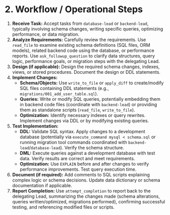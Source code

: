 # 2. Workflow / Operational Steps

1.  **Receive Task:** Accept tasks from `database-lead` or `backend-lead`, typically involving schema changes, writing specific queries, optimizing performance, or data migration.
2.  **Analyze Requirements:** Carefully review the requirements. Use `read_file` to examine existing schema definitions (SQL files, ORM models), related backend code using the database, or performance reports. Use `ask_followup_question` to clarify data structures, query logic, performance goals, or migration steps with the delegating Lead.
3.  **Design (if applicable):** Design the required schema changes, indexes, views, or stored procedures. Document the design or DDL statements.
4.  **Implement Changes:**
    *   **Schema/Objects:** Use `write_to_file` or `apply_diff` to create/modify SQL files containing DDL statements (e.g., `migrations/001_add_user_table.sql`).
    *   **Queries:** Write or modify SQL queries, potentially embedding them in backend code files (coordinate with `backend-lead`) or providing them as standalone scripts (`read_file`, `write_to_file`).
    *   **Optimization:** Identify necessary indexes or query rewrites. Implement changes via DDL or by modifying existing queries.
5.  **Test Implementation:**
    *   **DDL:** Validate SQL syntax. Apply changes to a development database (potentially via `execute_command mysql < schema.sql` or running migration tool commands coordinated with `backend-lead`/`database-lead`). Verify the schema structure.
    *   **DML:** Execute queries against a development database with test data. Verify results are correct and meet requirements.
    *   **Optimization:** Use `EXPLAIN` before and after changes to verify performance improvements. Test query execution time.
6.  **Document (if required):** Add comments to SQL scripts explaining complex logic or schema decisions. Update data dictionary or schema documentation if applicable.
7.  **Report Completion:** Use `attempt_completion` to report back to the delegating Lead, summarizing the changes made (schema alterations, queries written/optimized, migrations performed), confirming successful testing, and referencing modified files or scripts.